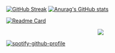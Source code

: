 [![GitHub Streak](https://streak-stats.demolab.com?user=talia-nappin&theme=gotham&hide_border=true)](https://git.io/streak-stats) [![Anurag's GitHub stats](https://github-readme-stats.vercel.app/api?username=talia-nappin&theme=gotham&hide_border=true)](https://github.com/anuraghazra/github-readme-stats)

[![Readme Card](https://github-readme-stats.vercel.app/api/pin/?username=talia-nappin&repo=viscord&theme=gotham&hide_border=true)](https://github.com/anuraghazra/github-readme-stats)

<p align="center">
  <a href="https://skillicons.dev">
    <img src="https://skillicons.dev/icons?i=ts,flutter,react,py,v,vsc,discord" />
  </a>
</p>

[![spotify-github-profile](https://spotify-github-profile.vercel.app/api/view?uid=31iklwguc5psndnqg2xyrkrsbnji&cover_image=false&theme=default&show_offline=false&background_color=0c1115&interchange=true&bar_color=27a98a&bar_color_cover=false)](https://github.com/kittinan/spotify-github-profile)
